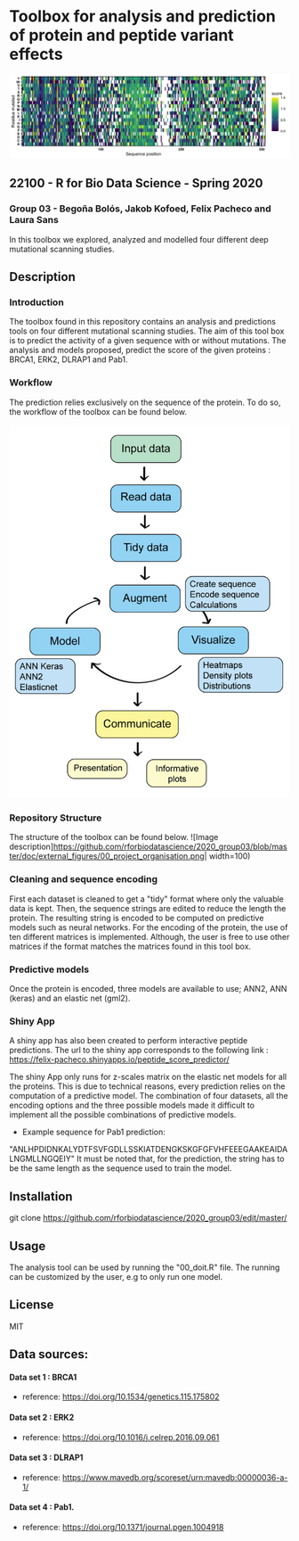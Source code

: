 # Toolbox for analysis and prediction of protein and peptide variant effects
![Image description](https://github.com/rforbiodatascience/2020_group03/blob/master//results/04_heatmaps/heatmap_data_set_score_1.png)
## 22100 - R for Bio Data Science - Spring 2020
### Group 03 - Begoña Bolós, Jakob Kofoed, Felix Pacheco and Laura Sans
In this toolbox we explored, analyzed and modelled four different deep mutational scanning studies.


## Description

### Introduction
The toolbox found in this repository contains an analysis and predictions tools on four different mutational scanning studies. The aim of this tool box is to predict the activity of a given sequence with or without mutations. The analysis and models proposed, predict the score of the given proteins : BRCA1, ERK2, DLRAP1 and Pab1.


### Workflow
The prediction relies exclusively on the sequence of the protein. To do so, the workflow of the toolbox can be found below.

![](https://github.com/rforbiodatascience/2020_group03/blob/master/doc/external_figures/flowchart.png)<!-- .element height="50%" width="50%" -->

### Repository Structure
The structure of the toolbox can be found below.
![Image description]https://github.com/rforbiodatascience/2020_group03/blob/master/doc/external_figures/00_project_organisation.png| width=100)

### Cleaning and sequence encoding

First each dataset is cleaned to get a "tidy" format where only the valuable data is kept. Then, the sequence strings are edited to reduce the length the protein. The resulting string is encoded to be computed on predictive models such as neural networks. For the encoding of the protein, the use of ten different matrices is implemented. Although, the user is free to use other matrices if the format matches the matrices found in this tool box.


### Predictive models
Once the protein is encoded, three models are available to use; ANN2, ANN (keras) and an elastic net (gml2).

### Shiny App
A shiny app has also been created to perform interactive peptide predictions. The url to the shiny app corresponds to the following link : https://felix-pacheco.shinyapps.io/peptide_score_predictor/

The shiny App only runs for z-scales matrix on the elastic net models for all the proteins. This is due to technical reasons, every prediction relies on the computation of a predictive model. The combination of four datasets, all the encoding options and the three possible models made it difficult to implement all the possible combinations of predictive models.

* Example sequence for Pab1 prediction: 

"ANLHPDIDNKALYDTFSVFGDLLSSKIATDENGKSKGFGFVHFEEEGAAKEAIDALNGMLLNGQEIY"
It must be noted that, for the prediction, the string has to be the same length as the sequence used to train the model.

## Installation

git clone https://github.com/rforbiodatascience/2020_group03/edit/master/

## Usage 

The analysis tool can be used by running the "00_doit.R" file. The running can be customized by the user, e.g to only run one model.

## License

MIT

## Data sources:

#### Data set 1 : BRCA1
* reference: https://doi.org/10.1534/genetics.115.175802


#### Data set 2 : ERK2
* reference: https://doi.org/10.1016/j.celrep.2016.09.061


#### Data set 3 : DLRAP1
* reference: https://www.mavedb.org/scoreset/urn:mavedb:00000036-a-1/


#### Data set 4 : Pab1.
* reference: https://doi.org/10.1371/journal.pgen.1004918

